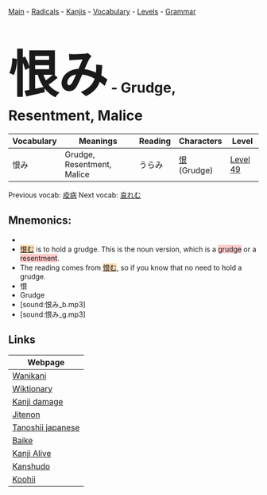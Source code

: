 <style> bigfont {font-size: 100px}</style>
[Main](../README.md) -
[Radicals](../radicals.md) -
[Kanjis](../kanjis.md) -
[Vocabulary](../vocabulary.md) -
[Levels](../levels.md) -
[Grammar](../grammar.md)
# <bigfont> 恨み</bigfont> - Grudge, Resentment, Malice 

| Vocabulary | Meanings | Reading | Characters | Level |
| --- | --- | --- | --- | --- |
| 恨み | Grudge, Resentment, Malice | うらみ |  [恨](../kanjis/恨.md) (Grudge) | [Level 49](../levels/wk_level49.md) |

Previous vocab: [疫病](疫病.md) Next vocab: [哀れむ](哀れむ.md) 

## Mnemonics:

* 
* <span style="background-color:#fed8b1"> [恨む](https://jisho.org/search/恨む)</span> is to hold a grudge. This is the noun version, which is a <span style="background-color:#ffcccb"> grudge</span> or a <span style="background-color:#ffcccb"> resentment</span>.
* The reading comes from <span style="background-color:#fed8b1"> [恨む](https://jisho.org/search/恨む)</span>, so if you know that no need to hold a grudge.
* 恨
* Grudge
* [sound:恨み_b.mp3]
* [sound:恨み_g.mp3]


## Links 

| Webpage |
| --- |
| [Wanikani          ](https://www.wanikani.com/kanji/恨み) |
| [Wiktionary        ](https://en.wiktionary.org/wiki/恨み) |
| [Kanji damage      ](http://www.kanjidamage.com/kanji/search?utf8=✓&q=恨み) |
| [Jitenon           ](https://jitenon.com/kanji/恨み) |
| [Tanoshii japanese ](https://www.tanoshiijapanese.com/dictionary/kanji.cfm?k=恨み) |
| [Baike             ](https://baike.baidu.com/item/恨み) |
| [Kanji Alive       ](https://app.kanjialive.com/恨み) |
| [Kanshudo          ](https://www.kanshudo.com/searchmn?q=恨み) |
| [Koohii            ](https://kanji.koohii.com/study/kanji/恨み) |
